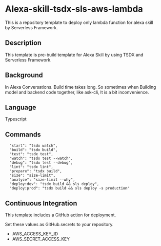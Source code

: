 # Alexa-skill-tsdx-sls-aws-lambda 
This is a repository template to deploy only lambda function for alexa skill by Serverless Framework.

## Description
This template is pre-build template for Alexa Skill by using TSDX and Serverless Framework.

## Background
In Alexa Conversations. Build time takes long. So sometimes when Building model and backend code together, like ask-cli, It is a bit inconvenience.

## Language
Typescript 

## Commands
```
  "start": "tsdx watch",
  "build": "tsdx build",
  "test": "tsdx test",
  "watch": "tsdx test --watch",
  "debug": "tsdx test --debug",
  "lint": "tsdx lint",
  "prepare": "tsdx build",
  "size": "size-limit",
  "analyze": "size-limit --why",
  "deploy:dev": "tsdx build && sls deploy",
  "deploy:prod": "tsdx build && sls deploy -s production"
```

## Continuous Integration
This template includes a GitHub action for deployment.

Set these values as GitHub.secrets to your repository.

- AWS_ACCESS_KEY_ID
- AWS_SECRET_ACCESS_KEY


